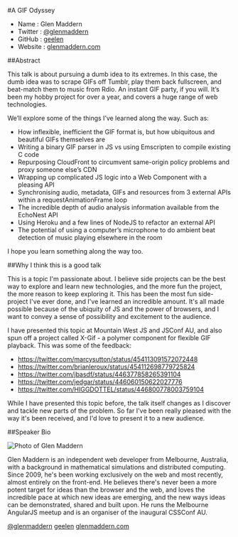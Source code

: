 #A GIF Odyssey

* Name      : Glen Maddern
* Twitter   : [@glenmaddern](https://twitter.com/glenmaddern)
* GitHub    : [geelen](https://github.com/geelen)
* Website   : [glenmaddern.com](http://glenmaddern.com/)

##Abstract

This talk is about pursuing a dumb idea to its extremes. In this case, the dumb idea was to scrape GIFs off Tumblr, play them back fullscreen, and beat-match them to music from Rdio. An instant GIF party, if you will. It’s been my hobby project for over a year, and covers a huge range of web technologies.

We’ll explore some of the things I’ve learned along the way. Such as:

- How inflexible, inefficient the GIF format is, but how ubiquitous and beautiful GIFs themselves are
- Writing a binary GIF parser in JS vs using Emscripten to compile existing C code
- Repurposing CloudFront to circumvent same-origin policy problems and proxy someone else’s CDN
- Wrapping up complicated JS logic into a Web Component with a pleasing API
- Synchronising audio, metadata, GIFs and resources from 3 external APIs within a requestAnimationFrame loop
- The incredible depth of audio analysis information available from the EchoNest API
- Using Heroku and a few lines of NodeJS to refactor an external API
- The potential of using a computer’s microphone to do ambient beat detection of music playing elsewhere in the room

I hope you learn something along the way too.

##Why I think this is a good talk

This is a topic I'm passionate about. I believe side projects can be the best way to explore and learn new technologies, and the more fun the project, the more reason to keep exploring it. This has been the most fun side-project I've ever done, and I've learned an incredible amount. It's all made possible because of the ubiquity of JS and the power of browsers, and I want to convey a sense of possibility and excitement to the audience.

I have presented this topic at Mountain West JS and JSConf AU, and also spun off a project called X-Gif - a polymer component for flexible GIF playback. This was some of the feedback:
- https://twitter.com/marcysutton/status/454113091572072448
- https://twitter.com/brianleroux/status/454112698779725824
- https://twitter.com/jbasdf/status/446377858265391104
- https://twitter.com/jedgar/status/446060150622027776
- https://twitter.com/HIGGDOTTEL/status/446800778003759104

While I have presented this topic before, the talk itself changes as I discover and tackle new parts of the problem. So far I've been really pleased with the way it's been received, and I'd love to present it to a new audience.

##Speaker Bio

![Photo of Glen Maddern](https://raw.github.com/cascadiajs/2014.cascadiajs.com/master/images/glenmaddern.jpg)

Glen Maddern is an independent web developer from Melbourne, Australia, with a background in mathematical simulations and distributed computing. Since 2009, he's been working exclusively on the web and most recently, almost entirely on the front-end. He believes there's never been a more potent target for ideas than the browser and the web, and loves the incredible pace at which new ideas are emerging, and the new ways ideas can be demonstrated, shared and built upon. He runs the Melbourne AngularJS meetup and is an organiser of the inaugural CSSConf AU.

[@glenmaddern](https://twitter.com/glenmaddern)
[geelen](https://github.com/geelen)
[glenmaddern.com](http://glenmaddern.com/)
